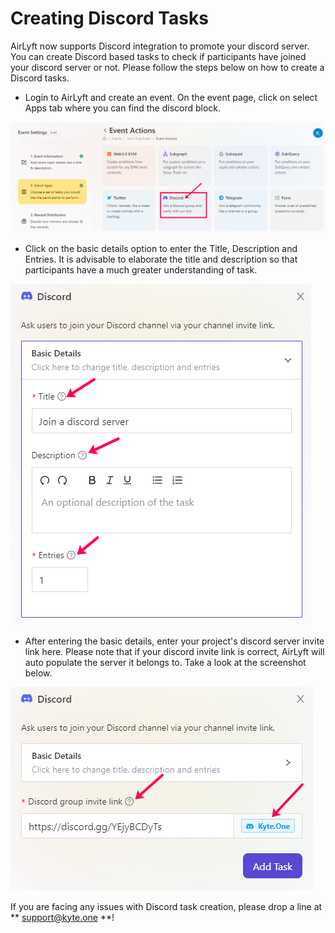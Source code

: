 # Creating Discord Tasks

AirLyft now supports Discord integration to promote your discord server. You can create Discord based tasks to check if participants have joined your discord server or not. Please follow the steps below on how to create a Discord tasks.

- Login to AirLyft and create an event. On the event page, click on select Apps tab where you can find the discord block. 

![](../../../images/DiscordMain.png)

- Click on the basic details option to enter the Title, Description and Entries. It is advisable to elaborate the title and description so that participants have a much greater understanding of task.

![](../../../images/DiscordBasics.png)

- After entering the basic details, enter your project's discord server invite link here. Please note that if your discord invite link is correct, AirLyft will auto populate the server it belongs to. Take a look at the screenshot below. 

![](../../../images/DiscordLink.png)

If you are facing any issues with Discord task creation, please drop a line at ** support@kyte.one **!